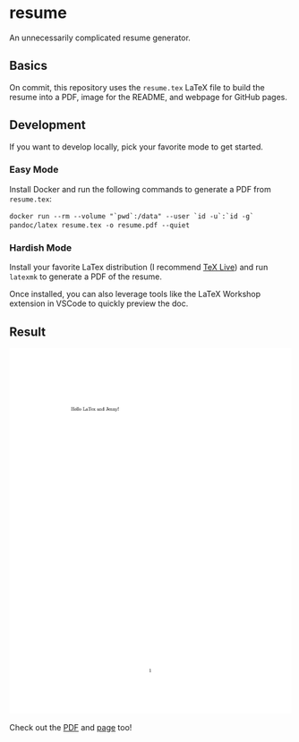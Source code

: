 # resume

An unnecessarily complicated resume generator.

## Basics

On commit, this repository uses the `resume.tex` LaTeX file to build the resume into a PDF, image for the README, and webpage for GitHub pages.

## Development

If you want to develop locally, pick your favorite mode to get started.

### Easy Mode

Install Docker and run the following commands to generate a PDF from `resume.tex`:

```shell
docker run --rm --volume "`pwd`:/data" --user `id -u`:`id -g` pandoc/latex resume.tex -o resume.pdf --quiet
```

### Hardish Mode

Install your favorite LaTex distribution (I recommend [TeX Live](https://www.tug.org/texlive/)) and run `latexmk` to generate a PDF of the resume.

Once installed, you can also leverage tools like the LaTeX Workshop extension in VSCode to quickly preview the doc.

## Result

![A photo of a resume](dist/resume.jpg)

Check out the [PDF](dist/resume.pdf) and [page](https://tneely.github.io/resume/) too!
